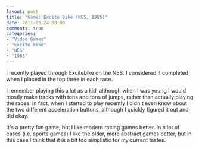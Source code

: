 ```yaml
---
layout: post
title: "Game: Excite Bike (NES, 1985)"
date: 2011-09-24 00:00
comments: true
categories:
- "Video Games"
- "Excite Bike"
- "NES"
- "1985"
---
```


I recently played through Excitebike on the NES. I considered it
completed when I placed in the top three in each race.

I remember playing this a lot as a kid, although when I was young
I would mostly make tracks with tons and tons of jumps, rather
than actually playing the races. In fact, when I started to play
recently I didn't even know about the two different acceleration
buttons, although I quickly figured it out and did okay.

It's a pretty fun game, but I like modern racing games better. In
a lot of cases (i.e. sports games) I like the older, more abstract
games better, but in this case I think that it is a bit too
simplistic for my current tastes.
